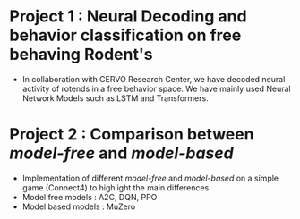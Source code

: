 # Project 1 : Neural Decoding and behavior classification on free behaving Rodent's
* In collaboration with CERVO Research Center, we have decoded neural activity of rotends in a free behavior space. We have mainly used Neural Network Models such as LSTM and Transformers.

# Project 2 : Comparison between *model-free* and *model-based*
* Implementation of different *model-free* and *model-based* on a simple game (Connect4) to highlight the main differences.
* Model free models : A2C, DQN, PPO
* Model based models : MuZero
